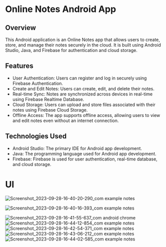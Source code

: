 # Online Notes Android App

## Overview
This Android application is an Online Notes app that allows users to create, store, and manage their notes securely in the cloud. 
It is built using Android Studio, Java, and Firebase for authentication and cloud storage.

## Features
- User Authentication: Users can register and log in securely using Firebase Authentication.
- Create and Edit Notes: Users can create, edit, and delete their notes.
- Real-time Sync: Notes are synchronized across devices in real-time using Firebase Realtime Database.
- Cloud Storage: Users can upload and store files associated with their notes using Firebase Cloud Storage.
- Offline Access: The app supports offline access, allowing users to view and edit notes even without an internet connection.

## Technologies Used
- Android Studio: The primary IDE for Android app development.
- Java: The programming language used for Android app development.
- Firebase: Firebase is used for user authentication, real-time database, and cloud storage.


#  UI




  ![Screenshot_2023-09-28-16-40-20-290_com example notes](https://github.com/dotparth/Notes/assets/91105434/2585fb68-6995-4684-a5b2-037455dea823)

![Screenshot_2023-09-28-16-40-16-393_com example notes](https://github.com/dotparth/Notes/assets/91105434/adef47f0-b1f7-4190-92a8-055e6c98d6a2)

![Screenshot_2023-09-28-16-41-55-637_com android chrome](https://github.com/dotparth/Notes/assets/91105434/ecc19982-9f73-4b63-a9f8-08a8a67b7f59)
![Screenshot_2023-09-28-16-44-12-854_com example notes](https://github.com/dotparth/Notes/assets/91105434/ecb084d8-e962-4f82-ad82-e7ba7bbb222b)
![Screenshot_2023-09-28-16-42-54-371_com example notes](https://github.com/dotparth/Notes/assets/91105434/e7b19817-88b0-4cf0-af49-282f9dff4789)
![Screenshot_2023-09-28-16-43-06-212_com example notes](https://github.com/dotparth/Notes/assets/91105434/2c174171-5603-462a-a92b-e8038978ce76)
![Screenshot_2023-09-28-16-44-02-585_com example notes](https://github.com/dotparth/Notes/assets/91105434/e8271689-37b6-4d0d-bece-bff8e700a4c9)
